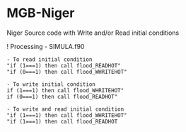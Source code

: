 # MGB-Niger

Niger Source code with Write and/or Read initial conditions

! Processing  - SIMULA.f90

	- To read initial condition
	"if (1===1) then call flood_READHOT" 
	"if (0===1) then call flood_WHRITEHOT"
	
	- To write initial condition 	
	if (1===1) then call flood_WHRITEHOT" 
	if (0===1) then call flood_READHOT"
	
	- To write and read initial condition 
	"if (1===1) then call flood_WHRITEHOT" 
	"if (1===1) then call flood_READHOT
